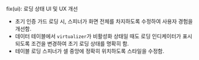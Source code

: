 fix(ui): 로딩 상태 UI 및 UX 개선

- 초기 인증 가드 로딩 시, 스피너가 화면 전체를 차지하도록 수정하여 사용자 경험을 개선함.
- 데이터 테이블에서 `virtualizer`가 비활성화 상태일 때도 로딩 인디케이터가 표시되도록 조건을 변경하여 초기 로딩 상태를 명확히 함.
- 테이블 로딩 스피너가 셀 중앙에 정확히 위치하도록 스타일을 수정함.